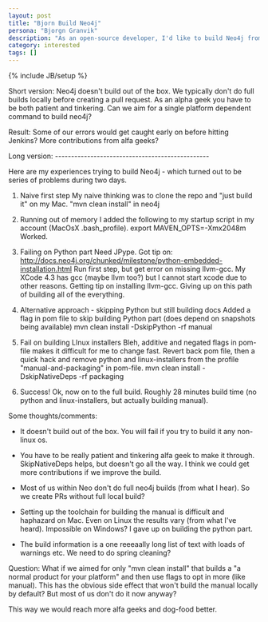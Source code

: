 ```yaml
---
layout: post
title: "Bjorn Build Neo4j"
persona: "Bjorgn Granvik"
description: "As an open-source developer, I'd like to build Neo4j from source"
category: interested
tags: []
---
```

{% include JB/setup %}

Short version:
Neo4j doesn't build out of the box. We typically don't do full builds locally before creating a pull request. 
As an alpha geek you have to be both patient and tinkering.
Can we aim for  a single platform dependent command to build neo4j?

Result: 
Some of our errors would get caught early on before hitting Jenkins?
More contributions from alfa geeks?



Long version: ------------------------------------------------

Here are my experiences trying to build Neo4j - which turned out to be series of problems during two days.

1) Naive first step
My naive thinking was to clone the repo and "just build it" on my Mac.
"mvn clean install" in neo4j

2) Running out of memory 
I added the following to my startup script in my account (MacOsX .bash_profile).
export MAVEN_OPTS=-Xmx2048m
Worked.

3) Failing on Python part
Need JPype. Got tip on:
	http://docs.neo4j.org/chunked/milestone/python-embedded-installation.html
Run first step, but get error on missing llvm-gcc. 
My XCode 4.3 has gcc (maybe llvm too?) but I cannot start xcode due to other reasons.
Getting tip on installing llvm-gcc.
Giving up on this path of building all of the everything.

4) Alternative approach - skipping Python but still building docs
Added a flag in pom file to skip building Python part (does depend on snapshots being available)
	mvn clean install -DskipPython -rf manual

5) Fail on building LInux installers
Bleh, additive and negated flags in pom-file makes it difficult for me to change fast. 
Revert back pom file, then a quick hack and remove python and linux-installers from the profile "manual-and-packaging" in pom-file. 
	mvn clean install -DskipNativeDeps -rf packaging

6) Success!
Ok, now on to the full build. Roughly 28 minutes build time (no python and linux-installers, but actually building manual).


Some thoughts/comments:
- It doesn't build out of the box. You will fail if you try to build it any non-linux os.

- You have to be really patient and tinkering alfa geek to make it through. SkipNativeDeps helps, but doesn't go all the way.
   I think we could get more contributions if we improve the build.

- Most of us within Neo don't do full neo4j builds (from what I hear). So we create PRs without full local build?

- Setting up the toolchain for building the manual is difficult and haphazard on Mac. Even on Linux the results vary (from what I've heard). Impossible on Windows?
   I gave up on building the python part.

- The build information is a one reeeaally long list of text with loads of warnings etc. We need to do spring cleaning?


Question:
What if we aimed for only "mvn clean install" that builds a "a normal product for your platform" and then use flags to opt in more (like manual).
This has the obvious side effect that won't build the manual locally by default? But most of us don't do it now anyway?

This way we would reach more alfa geeks and dog-food better.

